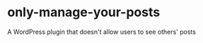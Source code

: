 only-manage-your-posts
======================

A WordPress plugin that doesn't allow users to see others' posts